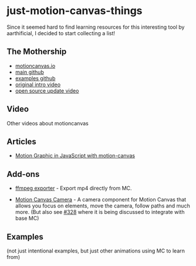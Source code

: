 # just-motion-canvas-things

Since it seemed hard to find learning resources for this interesting tool by aarthificial, I decided to start collecting a list!

## The Mothership

* [motioncanvas.io](https://motioncanvas.io/)
* [main github](https://github.com/motion-canvas/motion-canvas)
* [examples github](https://github.com/motion-canvas/examples)
* [original intro video](https://www.youtube.com/watch?v=WTUafAwrunE)
* [open source update video](https://www.youtube.com/watch?v=H5GETOP7ivs)


## Video

Other videos about motioncanvas

## Articles

* [Motion Graphic in JavaScript with motion-canvas](https://ahmadrosid.com/blog/motion-canvas-animation-tutorial)

## Add-ons

* [ffmpeg exporter](https://github.com/motion-canvas/exporters) - Export mp4 directly from MC.

* [Motion Canvas Camera](https://github.com/ksassnowski/motion-canvas-camera) - A camera component for Motion Canvas that allows you focus on elements, move the camera, follow paths and much more. (But also see [#328](https://github.com/motion-canvas/motion-canvas/issues/328) where it is being discussed to integrate with base MC)

## Examples

(not just intentional examples, but just other animations using MC to learn from)
